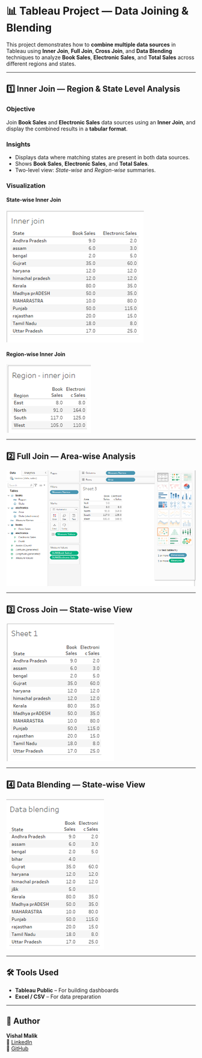 # 📊 Tableau Project — Data Joining & Blending  

This project demonstrates how to **combine multiple data sources** in Tableau using **Inner Join**, **Full Join**, **Cross Join**, and **Data Blending** techniques to analyze **Book Sales**, **Electronic Sales**, and **Total Sales** across different regions and states.  

---

## 1️⃣ Inner Join — Region & State Level Analysis  

### Objective  
Join **Book Sales** and **Electronic Sales** data sources using an **Inner Join**, and display the combined results in a **tabular format**.  

### Insights  
- Displays data where matching states are present in both data sources.  
- Shows **Book Sales**, **Electronic Sales**, and **Total Sales**.  
- Two-level view: *State-wise* and *Region-wise* summaries.  

### Visualization  

#### State-wise Inner Join  
![Inner Join State Level](images/Screenshot%202025-10-30%20142904.png)

#### Region-wise Inner Join  
![Inner Join Region Level](images/Screenshot%202025-10-30%20142917.png)

---

## 2️⃣ Full Join — Area-wise Analysis  
![Full Join Area Level](images/Screenshot%202025-10-30%20141751.png)

---

## 3️⃣ Cross Join — State-wise View  
![Cross Join State Level](images/Screenshot%202025-10-30%20150656.png)

---

## 4️⃣ Data Blending — State-wise View  
![Data Blending State Level](images/Screenshot%202025-10-30%20154238.png)

---


## 🛠️ Tools Used  

- **Tableau Public** – For building dashboards  
- **Excel / CSV** – For data preparation  

---

## 👤 Author  
**Vishal Malik**  
🔗 [LinkedIn](https://www.linkedin.com/in/vishalmalik18/)  
🔗 [GitHub](https://github.com/vishalmalik18)

